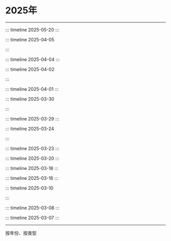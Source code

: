 # 2025年

<Linkcard 
  title="年度总结 [ ⬜ ✅]" 
  description="本年度还未过完哦" 
  type="full"
  /> 

------



::: timeline 2025-05-20
  <Linkcard 
  url="/blog/docs/guide/topic/信息系统项目管理师/" 
  title="[文档] [软考高项]信息系统项目管理师 必拿下" 
  logo="/blog/icon/ruankao.jpg"
  type="full"
  />
:::


::: timeline 2025-04-05

<Linkcard 
  url="https://xiaoyakankan.com/post/ece00dfc14.html?vod=147_76848-0" 
  title="[电影] 军舰岛 [2017年] [韩国] [豆瓣评分 7.9]" 
  description="类型: 剧情 / 喜剧"
  description2="演职表 ：[柳昇完] [黄政民 / 苏志燮 / 宋仲基 / 李贞贤]"
  description3="时长：132分钟"
  description4="剧情简介: 二战期间日本人在军舰岛迫使朝鲜人做黑工挖煤"
  description5="推荐指数：❤❤"
  type="full"
  target="_black"
  logo="https://static.yfsp.tv/upload/video/201709081521362183086.gif?w=216&h=309&format=jpg&mode=stretch"
  /> 

:::



::: timeline 2025-04-04
<Linkcard
  title="[旅游]下渚湖国家湿地公园[湖州]"
  logo="/blog/images/20250403下渚湖国家湿地公园.jpg"
 description="文案：清明节踏青"
  description2="路线: 乐岛-鸟岛-蒹葭岛"
  description3="游玩指数：🤍"
  description4="旅行体验: 没啥景点，不建议来"
  type="full"
  /> 
:::



::: timeline 2025-04-02

<Linkcard 
  url="https://www.yfsp.tv/play/ytdeiNhk5cV" 
  title="[电影] 末路狂花钱 [2024年] [国产] [豆瓣评分 5.3]" 
  description="类型: 剧情 / 喜剧"
  description2="演职表 ：[乌日娜] [贾冰 / 谭卓 / 小沈阳]"
  description3="时长：107分钟"
  description4="剧情简介: 省钱男生命倒计时10天花光百万存款"
  description5="推荐指数：❤"
  type="full"
  target="_black"
  logo="https://static.yfsp.tv/upload/video/202406071047474760477.gif?w=216&h=309&format=jpg&mode=stretch"
  /> 

:::



::: timeline 2025-04-01
<Linkcard 
  url="/blog/docs/notes/2025/20250401_JUL原生日志框架" 
  title="[文档]JUL原生日志框架" 
  description="Java原生日志框架，不需要引入第三方依赖，使用简单，但主流项目中现在很少使用了"
  logo="/blog/icon/vitepress.png"
  type="full"
  /> 
:::



::: timeline 2025-03-30

<Linkcard 
  url="https://www.youtube.com/watch?v=yBDCYkXYhws" 
  title="[电影] “骗骗”喜欢你 [2024年] [国产] [豆瓣评分 6.4]" 
  description="类型: 喜剧 / 爱情"
  description2="演职表 ：[苏彪] [金晨/孙阳/李雪琴/王皓/王耀庆]"
  description3="时长：114分钟"
  description4="剧情简介: 金晨被渣男骗二十万后找专业骗子再骗回这些钱，并喜欢上骗子的故事"
  description5="推荐指数：❤"
  type="full"
  target="_black"
  logo="https://image11.m1905.cn/uploadfile/2025/0105/20250105104145943991.jpg"
  /> 

:::



::: timeline 2025-03-29
<Linkcard 
  url="/blog/docs/notes/2025/20250329_使用Lombok神级插件简化代码" 
  title="[文档]使用Lombok神级插件简化代码" 
  description="速通Lombok所有使用技巧和底层原理"
  logo="/blog/icon/vitepress.png"
  type="full"
  /> 
:::


::: timeline 2025-03-24

<Linkcard 
  url="https://www.youtube.com/watch?v=CKz1HH1EiRU" 
  title="[电影] 逆行人生 [2024年-普通话] [国产] [豆瓣评分 6.6]" 
  description="类型:  剧情"
  description2="演职表 ：[徐峥] [徐峥 / 辛芷蕾 / 王骁 / 贾冰 / 冯兵]"
  description3="时长：121分钟"
  description4="剧情简介: 高级打工仔的外卖员限时体验券"
  description5="推荐指数：❤❤"
  type="full"
  target="_black"
  logo="https://static.yfsp.tv/upload/video/202409301535133575374.gif?w=216&h=309&format=jpg&mode=stretch"
  /> 

:::



::: timeline 2025-03-23
<Linkcard 
  url="/blog/docs/notes/2025/20250323_尚硅谷DeepSeek使用教程" 
  title="[教程]尚硅谷DeepSeek使用教程" 
  description="教程地址：<a href=https://www.bilibili.com/video/BV1uqKGeZEy1/?spm_id_from=333.1387.homepage.video_card.click>点击观看视频</a>"
  description2="描述：8大技巧、4大避坑 + DeepSeek本地部署" 
  description3="时长：02:17:25"
  logo="/blog/icon/vitepress.png"
  type="full"
  /> 
:::



::: timeline 2025-03-20
<Linkcard 
  url="https://picx-docs.xpoet.cn/usage-guide/get-start.html" 
  title="[文档]PicX图床使用手册" 
  description="PicX 图床服务功能基于 GitHub API 实现" 
  logo="https://picx-docs.xpoet.cn/images/logo.png"
  type="full"
  /> 
:::

::: timeline 2025-03-18
<Linkcard 
  url="/blog/docs/notes/2025/20250318_三步走解决提交GitHub超时的问题" 
  title="[文档]三步走解决提交GitHub超时的问题" 
  description="使用 [谷歌DNS/GitHub520] + [SSH协议] 完美解决提交GitHub超时问题" 
  logo="/blog/icon/vitepress.png"
  type="full"
  /> 
:::

::: timeline 2025-03-16
<Linkcard
  title="[旅游]一塔一寺一西湖[杭州]"
  logo="/blog/images/20250316一塔一寺一西湖.png"
 description="详情：<a href=https://www.xiaohongshu.com/discovery/item/67d6ed1c000000000603e835?source=webshare&xhsshare=pc_web&xsec_token=AB1Req51calGnmqXSUZ1epgR2E3dRnSBr-khjd3GmPNrU=&xsec_source=pc_share>小红书</a>"
  description2="路线: 雷峰塔-净慈寺-西湖"
  description3="游玩指数：❤"
  description4="旅行体验: 雷峰塔登高望远看西湖风景很好，就是今天风有点大"
  type="full"
  /> 
:::



::: timeline 2025-03-10

<Linkcard 
  url="https://www.iyf.tv/play/uGuMFP9oOzG?id=nSlzZFyo18o" 
  title="[韩剧] 善意的竞争 선의의 경쟁 [2025年] [韩国] [豆瓣评分 8.6]" 
  description="类型:  剧情 / 悬疑 / 惊悚"
  description2="演职表 ：[金泰熙] [李惠利 / 郑秀斌 / 姜惠元 / 吴友利 / 崔荣宰]"
  description3="时长：30分钟 * 16"
  description4="剧情简介: 讲述了转学生禹瑟琪与天才少女刘在伊之间发展出GL的故事"
  description5="推荐指数：❤"
  type="full"
  target="_black"
  logo="https://static.iyf.tv/upload/video/202502091621242131386.gif?w=216&h=309&format=jpg&mode=stretch"
  /> 

:::

::: timeline 2025-03-08
<Linkcard 
  title="[爬山]西湖标毅线[杭州]" 
  description="公里数：22.46公里 " 
  description2="本次记录：耗时 06:17:49 |步数 30813步 | 卡路里 3140Kcal "
  description3="游玩指数：❤❤❤"
  description4="旅行体验：野路有野趣，但要记得带护膝、红花油、水果、登山杖和5瓶水"
  logo="/blog/images/20250308西湖标毅线.png"
  type="full"
  /> 
:::

::: timeline 2025-03-07
<Linkcard 
  url="/blog/docs/guide/webapp/index/vitepress/" 
  title="[文档]使用VitePress搭建在线博客" 
  description=" 使用Markdown 编写文档并将其部署到GitHub Page站点" 
  logo="/blog/icon/vitepress.png"
  type="full"
  /> 
:::

------

按年份、按类型
